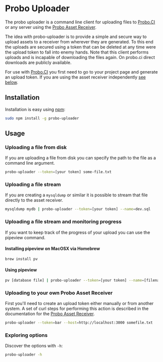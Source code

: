 # Probo Uploader

The probo uploader is a command line client for uploading files to
[Probo.CI](probo.ci) or any server using the
[Probo Asset Receiver](https://github.com/ProboCI/probo-asset-receiver.git).

The idea with probo-uploader is to provide a simple and secure way to upload
assets to a receiver from wherever they are generated. To this end the uploads
are secured using a token that can be deleted at any time were the upload token
to fall into enemy hands. Note that this client performs uploads and is incapable
of downloading the files again. On probo.ci direct downloads are publicly available.


For use with [Probo.CI](probo.ci) you first need to go to your project page and
generate an upload token. If you are using the asset receiver independently
[see below](#self-hosted-receiver).


## Installation

Installation is easy using [npm](https://www.npmjs.com/):

```` bash
sudo npm install -g probo-uploader
````

## Usage

### Uploading a file from disk

If you are uploading a file from disk you can specify the path to the file as
a command line argument.

```` bash
probo-uploader --token=[your token] some-file.txt
````

### Uploading a file stream

If you are creating a `mysqldump` or similar it is possible to stream that file
directly to the asset receiver.

```` bash
mysqldump mydb | probo-uploader --token=[your token] --name=dev.sql
````

### Uploading a file stream and monitoring progress

If you want to keep track of the progress of your upload you can use the pipeview command.

#### Installing pipeview on MacOSX via Homebrew

```` bash
brew install pv
````

#### Using pipeview

```` bash
pv [database file] | probo-uploader --token=[your token] --name=[filename on probo]
````

### Uploading to your own Probo Asset Receiver <a name="self-hosted-receiver" />

First you'll need to create an upload token either manually or from another system.
A set of curl steps for performing this action is described in the documentation for the
[Probo Asset Receiver](https://github.com/ProboCI/probo-asset-receiver.git).

```` bash
probo-uploader --token=bar --host=http://localhost:3000 somefile.txt
````

### Exploring options

Discover the options with `-h`:

```` bash
probo-uploader -h
````
